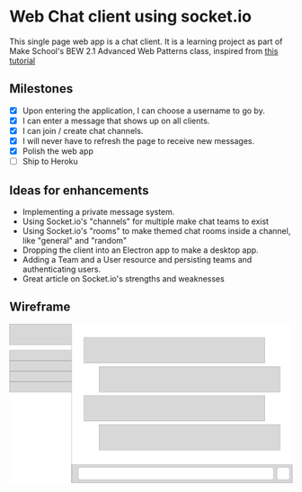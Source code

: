 # Web Chat client using socket.io
This single page web app is a chat client. It is a learning project as part of Make School's BEW 2.1 Advanced Web Patterns class, inspired from [this tutorial](https://www.makeschool.com/academy/track/standalone/make-chat/)

## Milestones
- [x] Upon entering the application, I can choose a username to go by.
- [x] I can enter a message that shows up on all clients.
- [x] I can join / create chat channels.
- [x] I will never have to refresh the page to receive new messages.
- [x] Polish the web app
- [ ] Ship to Heroku

## Ideas for enhancements
- Implementing a private message system.
- Using Socket.io's "channels" for multiple make chat teams to exist
- Using Socket.io's "rooms" to make themed chat rooms inside a channel, like "general" and "random"
- Dropping the client into an Electron app to make a desktop app.
- Adding a Team and a User resource and persisting teams and authenticating users.
- Great article on Socket.io's strengths and weaknesses

## Wireframe
![Screenshot of Wireframe](/wireframe.png)